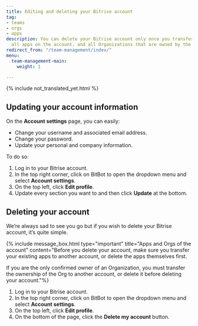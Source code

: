 ```yaml
---
title: Editing and deleting your Bitrise account
tag:
- teams
- orgs
- apps
description: You can delete your Bitrise account only once you transferred or deleted
  all apps on the account, and all Organizations that are owned by the account.
redirect_from: "/team-management/index/"
menu:
  team-management-main:
    weight: 1

---
```

{% include not_translated_yet.html %}

## Updating your account information

On the **Account settings** page, you can easily:

* Change your username and associated email address.
* Change your password.
* Update your personal and company information. 

To do so:

1. Log in to your Bitrise account.
2. In the top right corner, click on BitBot to open the dropdown menu and select **Account settings**.
3. On the top left, click **Edit profile**.
4. Update every section you want to and then click **Update** at the bottom. 

## Deleting your account

We’re always sad to see you go but if you wish to delete your Bitrise account, it’s quite simple.

{% include message_box.html type="important" title="Apps and Orgs of the account" content="Before you delete your account, make sure you transfer your existing apps to another account, or delete the apps themselves first.

If you are the only confirmed owner of an Organization, you must transfer the ownership of the Org to another account, or delete it before deleting your account."%}

1. Log in to your Bitrise account.
2. In the top right corner, click on BitBot to open the dropdown menu and select **Account settings**.
3. On the top left, click **Edit profile**.
4. On the bottom of the page, click the **Delete my account** button.